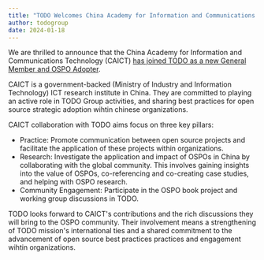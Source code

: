 ```yaml
---
title: "TODO Welcomes China Academy for Information and Communications Technology as new General Member"
author: todogroup
date: 2024-01-18
---
```


We are thrilled to announce that the China Academy for Information and Communications Technology (CAICT)
[has joined TODO as a new General Member and OSPO Adopter](https://landscape.todogroup.org/).

CAICT is a government-backed (Ministry of Industry and Information Technology) ICT research institute in China. They are committed 
to playing an active role in TODO Group activities, and sharing best practices for open source strategic adoption wihtin chinese organizations.

CAICT collaboration with TODO aims focus on three key pillars:

* Practice: Promote communication between open source projects and facilitate the application of these projects within organizations.
* Research: Investigate the application and impact of OSPOs in China by collaborating with the global community. This involves gaining insights
into the value of OSPOs, co-referencing and co-creating case studies, and helping with OSPO research.
* Community Engagement: Participate in the OSPO book project and working group discussions in TODO.
  
TODO looks forward to CAICT's contributions and the rich discussions they will bring to the OSPO community.
Their involvement means a strengthening of TODO mission's international ties and a shared commitment to the advancement 
of open source best practices practices and engagement wihtin organizations.
